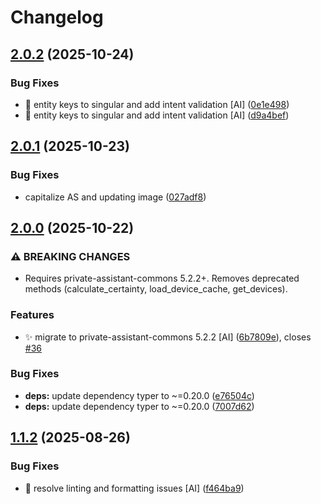 # Changelog

## [2.0.2](https://github.com/stkr22/private-assistant-curtain-skill-py/compare/v2.0.1...v2.0.2) (2025-10-24)


### Bug Fixes

* :bug: entity keys to singular and add intent validation [AI] ([0e1e498](https://github.com/stkr22/private-assistant-curtain-skill-py/commit/0e1e498f55019fd89f6809e89430ad4129c9a97d))
* :bug: entity keys to singular and add intent validation [AI] ([d9a4bef](https://github.com/stkr22/private-assistant-curtain-skill-py/commit/d9a4bef69f5a4a69c5e800b16f736e831f27e40e))

## [2.0.1](https://github.com/stkr22/private-assistant-curtain-skill-py/compare/v2.0.0...v2.0.1) (2025-10-23)


### Bug Fixes

* capitalize AS and updating image ([027adf8](https://github.com/stkr22/private-assistant-curtain-skill-py/commit/027adf81fd19f0069cfa72552139b2d5d8284d23))

## [2.0.0](https://github.com/stkr22/private-assistant-curtain-skill-py/compare/v1.1.2...v2.0.0) (2025-10-22)


### ⚠ BREAKING CHANGES

* Requires private-assistant-commons 5.2.2+. Removes deprecated methods (calculate_certainty, load_device_cache, get_devices).

### Features

* :sparkles: migrate to private-assistant-commons 5.2.2 [AI] ([6b7809e](https://github.com/stkr22/private-assistant-curtain-skill-py/commit/6b7809e8c15bee408453cc70a476aaab9daabb66)), closes [#36](https://github.com/stkr22/private-assistant-curtain-skill-py/issues/36)


### Bug Fixes

* **deps:** update dependency typer to ~=0.20.0 ([e76504c](https://github.com/stkr22/private-assistant-curtain-skill-py/commit/e76504cb7c67b3812cd89581443e9db57a4a2d34))
* **deps:** update dependency typer to ~=0.20.0 ([7007d62](https://github.com/stkr22/private-assistant-curtain-skill-py/commit/7007d62c3941f80a08dbe37c9a237bf6405f8259))

## [1.1.2](https://github.com/stkr22/private-assistant-curtain-skill-py/compare/v1.1.1...v1.1.2) (2025-08-26)


### Bug Fixes

* 🐛 resolve linting and formatting issues [AI] ([f464ba9](https://github.com/stkr22/private-assistant-curtain-skill-py/commit/f464ba9bb56a5d91edb396407d3edaabfa15c3fe))
